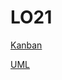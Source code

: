 # LO21

[Kanban](https://kanban.picasoft.net/b/3hu3enmpABN7WP3cb/lo21)

[UML](https://md.picasoft.net/s/Y4wWBPDrN)
